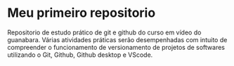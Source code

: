 # Meu primeiro repositorio
 Repositorio de estudo prático de git e github do curso em vídeo do guanabara.
 Várias atividades práticas serão desempenhadas com intuito de compreender o funcionamento de versionamento de projetos de softwares utilizando o Git, Github, Github desktop e VScode.
